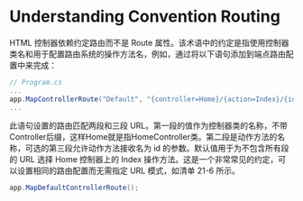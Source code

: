 # Understanding Convention Routing

HTML 控制器依赖约定路由而不是 Route 属性。该术语中的约定是指使用控制器类名和用于配置路由系统的操作方法名，例如，通过将以下语句添加到端点路由配置中来完成：
```C#
// Program.cs
...
app.MapControllerRoute("Default", "{controller=Home}/{action=Index}/{id?}");
...
```
此语句设置的路由匹配两段和三段 URL。第一段的值作为控制器类的名称，不带Controller后缀，这样Home就是指HomeController类。第二段是动作方法的名称，可选的第三段允许动作方法接收名为 id 的参数。默认值用于为不包含所有段的 URL 选择 Home 控制器上的 Index 操作方法。这是一个非常常见的约定，可以设置相同的路由配置而无需指定 URL 模式，如清单 21-6 所示。
```C#
app.MapDefaultControllerRoute();
```